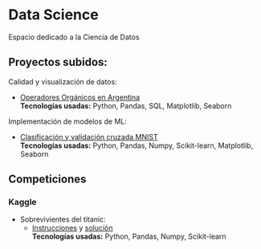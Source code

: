 # Data Science

Espacio dedicado a la Ciencia de Datos

## Proyectos subidos:

Calidad y visualización de datos:
- [Operadores Orgánicos en Argentina](proyectos/operadores_organicos_arg)  
    **Tecnologías usadas:** Python, Pandas, SQL, Matplotlib, Seaborn     

Implementación de modelos de ML:
- [Clasificación y validación cruzada MNIST](proyectos/mnist)  
    **Tecnologías usadas:** Python, Pandas, Numpy, Scikit-learn, Matplotlib, Seaborn

## Competiciones

### Kaggle

- Sobrevivientes del titanic:
    - [Instrucciones](https://www.kaggle.com/competitions/titanic/overview) y [solución](competitions/titanic_kaggle/titanic_kaggle.py)  
    **Tecnologías usadas:** Python, Pandas, Numpy, Scikit-learn
